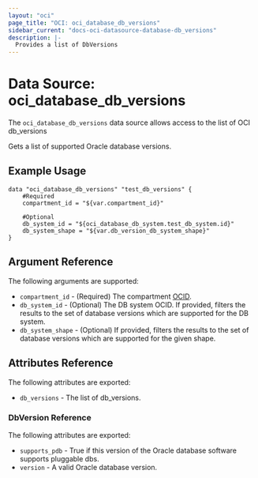 ```yaml
---
layout: "oci"
page_title: "OCI: oci_database_db_versions"
sidebar_current: "docs-oci-datasource-database-db_versions"
description: |-
  Provides a list of DbVersions
---
```


# Data Source: oci_database_db_versions
The `oci_database_db_versions` data source allows access to the list of OCI db_versions

Gets a list of supported Oracle database versions.

## Example Usage

```hcl
data "oci_database_db_versions" "test_db_versions" {
	#Required
	compartment_id = "${var.compartment_id}"

	#Optional
	db_system_id = "${oci_database_db_system.test_db_system.id}"
	db_system_shape = "${var.db_version_db_system_shape}"
}
```

## Argument Reference

The following arguments are supported:

* `compartment_id` - (Required) The compartment [OCID](https://docs.us-phoenix-1.oraclecloud.com/Content/General/Concepts/identifiers.htm).
* `db_system_id` - (Optional) The DB system OCID. If provided, filters the results to the set of database versions which are supported for the DB system.
* `db_system_shape` - (Optional) If provided, filters the results to the set of database versions which are supported for the given shape.


## Attributes Reference

The following attributes are exported:

* `db_versions` - The list of db_versions.

### DbVersion Reference

The following attributes are exported:

* `supports_pdb` - True if this version of the Oracle database software supports pluggable dbs.
* `version` - A valid Oracle database version.

